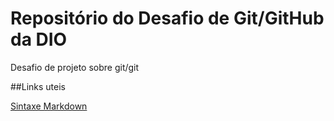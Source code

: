 # Repositório do Desafio de Git/GitHub da DIO
Desafio de projeto sobre git/git


##Links uteis

[Sintaxe Markdown](https://www.markdownguide.org/)
